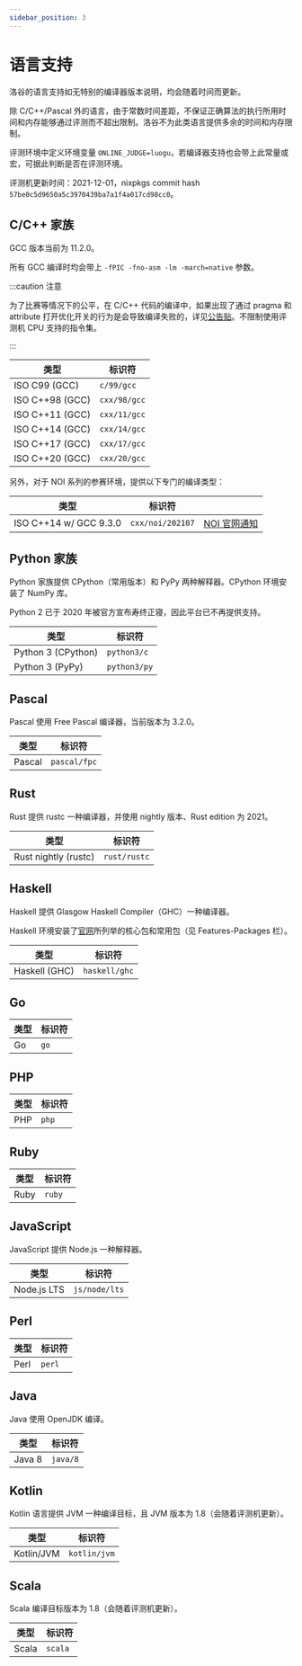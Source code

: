 ```yaml
---
sidebar_position: 3
---
```


# 语言支持

洛谷的语言支持如无特别的编译器版本说明，均会随着时间而更新。

除 C/C++/Pascal 外的语言，由于常数时间差距，不保证正确算法的执行所用时间和内存能够通过评测而不超出限制。洛谷不为此类语言提供多余的时间和内存限制。

评测环境中定义环境变量 `ONLINE_JUDGE=luogu`，若编译器支持也会带上此常量或宏，可据此判断是否在评测环境。

评测机更新时间：2021-12-01，nixpkgs commit hash `57be0c5d9650a5c3970439ba7a1f4a017cd98cc0`。

## C/C++ 家族

GCC 版本当前为 11.2.0。

所有 GCC 编译时均会带上 `-fPIC -fno-asm -lm -march=native` 参数。

:::caution 注意

为了比赛等情况下的公平，在 C/C++ 代码的编译中，如果出现了通过 pragma 和 attribute 打开优化开关的行为是会导致编译失败的，详见[公告贴](https://www.luogu.com.cn/discuss/259685)。不限制使用评测机 CPU 支持的指令集。

:::

| 类型              | 标识符          |
|-----------------|--------------|
| ISO C99 (GCC)   | `c/99/gcc`   |
| ISO C++98 (GCC) | `cxx/98/gcc` |
| ISO C++11 (GCC) | `cxx/11/gcc` |
| ISO C++14 (GCC) | `cxx/14/gcc` |
| ISO C++17 (GCC) | `cxx/17/gcc` |
| ISO C++20 (GCC) | `cxx/20/gcc` |

另外，对于 NOI 系列的参赛环境，提供以下专门的编译类型：

| 类型                     | 标识符              |                                                                   |
|------------------------|------------------|-------------------------------------------------------------------|
| ISO C++14 w/ GCC 9.3.0 | `cxx/noi/202107` | [NOI 官网通知](https://www.noi.cn/gynoi/jsgz/2021-07-16/732450.shtml) |

## Python 家族

Python 家族提供 CPython（常用版本）和 PyPy 两种解释器。CPython 环境安装了 NumPy 库。

Python 2 已于 2020 年被官方宣布寿终正寝，因此平台已不再提供支持。

| 类型                 | 标识符          |
|--------------------|--------------|
| Python 3 (CPython) | `python3/c`  |
| Python 3 (PyPy)    | `python3/py` |

## Pascal

Pascal 使用 Free Pascal 编译器，当前版本为 3.2.0。

| 类型     | 标识符          |
|--------|--------------|
| Pascal | `pascal/fpc` |

## Rust

Rust 提供 rustc 一种编译器，并使用 nightly 版本、Rust edition 为 2021。

| 类型                   | 标识符          |
|----------------------|--------------|
| Rust nightly (rustc) | `rust/rustc` |

## Haskell

Haskell 提供 Glasgow Haskell Compiler（GHC）一种编译器。

Haskell 环境安装了[官网](https://www.haskell.org/)所列举的核心包和常用包（见 Features-Packages 栏）。

| 类型            | 标识符           |
|---------------|---------------|
| Haskell (GHC) | `haskell/ghc` |

## Go

| 类型  | 标识符  |
|-----|------|
| Go  | `go` |

## PHP

| 类型  | 标识符   |
|-----|-------|
| PHP | `php` |

## Ruby

| 类型   | 标识符    |
|------|--------|
| Ruby | `ruby` |

## JavaScript

JavaScript 提供 Node.js 一种解释器。

| 类型          | 标识符           |
|-------------|---------------|
| Node.js LTS | `js/node/lts` |

## Perl

| 类型   | 标识符    |
|------|--------|
| Perl | `perl` |

## Java

Java 使用 OpenJDK 编译。

| 类型     | 标识符      |
|--------|----------|
| Java 8 | `java/8` |

## Kotlin

Kotlin 语言提供 JVM 一种编译目标，且 JVM 版本为 1.8（会随着评测机更新）。

| 类型         | 标识符          |
|------------|--------------|
| Kotlin/JVM | `kotlin/jvm` |

## Scala

Scala 编译目标版本为 1.8（会随着评测机更新）。

| 类型    | 标识符     |
|-------|---------|
| Scala | `scala` |

